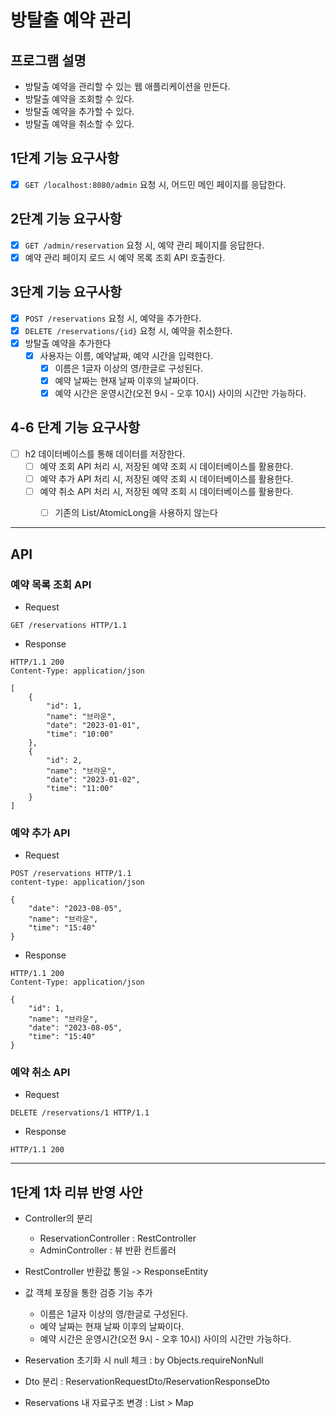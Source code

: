 # 방탈출 예약 관리

## 프로그램 설명
- 방탈출 예약을 관리할 수 있는 웹 애플리케이션을 만든다.
- 방탈출 예약을 조회할 수 있다.
- 방탈출 예약을 추가할 수 있다.
- 방탈출 예약을 취소할 수 있다.

## 1단계 기능 요구사항

- [x] `GET /localhost:8080/admin` 요청 시, 어드민 메인 페이지를 응답한다.

## 2단계 기능 요구사항

- [x] `GET /admin/reservation` 요청 시, 예약 관리 페이지를 응답한다.
- [x] 예약 관리 페이지 로드 시 예약 목록 조회 API 호출한다.

## 3단계 기능 요구사항

- [x] `POST /reservations` 요청 시, 예약을 추가한다.
- [x] `DELETE /reservations/{id}` 요청 시, 예약을 취소한다.
- [x] 방탈출 예약을 추가한다
  - [x] 사용자는 이름, 예약날짜, 예약 시간을 입력한다.
    - [x] 이름은 1글자 이상의 영/한글로 구성된다.
    - [x] 예약 날짜는 현재 날짜 이후의 날짜이다.
    - [x] 예약 시간은 운영시간(오전 9시 - 오후 10시) 사이의 시간만 가능하다. 

## 4-6 단계 기능 요구사항
- [ ] h2 데이터베이스를 통해 데이터를 저장한다.
  - [ ] 예약 조회 API 처리 시, 저장된 예약 조회 시 데이터베이스를 활용한다.
  - [ ] 예약 추가 API 처리 시, 저장된 예약 조회 시 데이터베이스를 활용한다.
  - [ ] 예약 취소 API 처리 시, 저장된 예약 조회 시 데이터베이스를 활용한다.
    - [ ] 기존의 List/AtomicLong을 사용하지 않는다



---

## API

### 예약 목록 조회 API

- Request
```
GET /reservations HTTP/1.1
```

- Response
```
HTTP/1.1 200 
Content-Type: application/json

[
    {
        "id": 1,
        "name": "브라운",
        "date": "2023-01-01",
        "time": "10:00"
    },
    {
        "id": 2,
        "name": "브라운",
        "date": "2023-01-02",
        "time": "11:00"
    }
]
```

### 예약 추가 API


- Request
```
POST /reservations HTTP/1.1
content-type: application/json

{
    "date": "2023-08-05",
    "name": "브라운",
    "time": "15:40"
}
```

- Response
```
HTTP/1.1 200 
Content-Type: application/json

{
    "id": 1,
    "name": "브라운",
    "date": "2023-08-05",
    "time": "15:40"
}
```

### 예약 취소 API


- Request
```
DELETE /reservations/1 HTTP/1.1
```

- Response
```
HTTP/1.1 200
```
---

## 1단계 1차 리뷰 반영 사안

- Controller의 분리
  - ReservationController : RestController
  - AdminController : 뷰 반환 컨트롤러
- RestController 반환값 통일 -> ResponseEntity
- 값 객체 포장을 통한 검증 기능 추가
  - 이름은 1글자 이상의 영/한글로 구성된다.
  - 예약 날짜는 현재 날짜 이후의 날짜이다.
  - 예약 시간은 운영시간(오전 9시 - 오후 10시) 사이의 시간만 가능하다.

- Reservation 초기화 시 null 체크 : by Objects.requireNonNull
- Dto 분리 : ReservationRequestDto/ReservationResponseDto
- Reservations 내 자료구조 변경 : List > Map